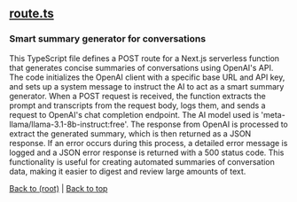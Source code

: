 ## [route.ts](route.ts)

### Smart summary generator for conversations

This TypeScript file defines a POST route for a Next.js serverless function that generates concise summaries of conversations using OpenAI's API. The code initializes the OpenAI client with a specific base URL and API key, and sets up a system message to instruct the AI to act as a smart summary generator. When a POST request is received, the function extracts the prompt and transcripts from the request body, logs them, and sends a request to OpenAI's chat completion endpoint. The AI model used is 'meta-llama/llama-3.1-8b-instruct:free'. The response from OpenAI is processed to extract the generated summary, which is then returned as a JSON response. If an error occurs during this process, a detailed error message is logged and a JSON error response is returned with a 500 status code. This functionality is useful for creating automated summaries of conversation data, making it easier to digest and review large amounts of text.

[Back to (root)](#root) | [Back to top](#table-of-contents)

